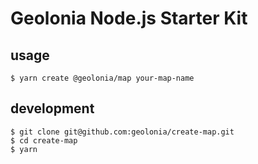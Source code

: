 # Geolonia Node.js Starter Kit

## usage

```shell
$ yarn create @geolonia/map your-map-name
```

## development

```shell
$ git clone git@github.com:geolonia/create-map.git
$ cd create-map
$ yarn
```
